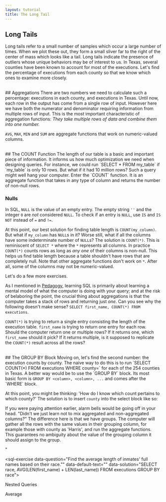 ```yaml
---
layout: tutorial
title: The Long Tail
---
```


<a name="long_tail"></a>
## Long Tails
Long tails refer to a small number of samples which occur a large number of times. When we plot these out, they form a small sliver far to the right of the center of mass which looks like a tail. Long tails indicate the presence of outliers whose unique behaviors may be of interest to us. In Texas, several counties have been known to account for most of the executions. Let's find the percentage of executions from each county so that we know which ones to examine more closely.

<br>
<a name="aggregations"></a>
## Aggregations
There are two numbers we need to calculate such a percentage: executions in each county, and executions in Texas. Until now, each row in the output has come from a single row of input. However here we have both the numerator and denominator requiring information from multiple rows of input. This is the most important characteristic of aggregation functions: <i>They take multiple rows of data and combine them into one number.</i>

`AVG`, `MAX`, `MIN` and `SUM` are aggregate functions that work on numeric-valued columns.

<sql-exercise
  data-question="Find the dates of the earliest and latest executions in the dataset."
  data-comment="Use the <code>MIN</code> and <code>MAX</code> functions."
  data-default-text="SELECT execution_date FROM executions"
  data-solution="SELECT MIN(execution_date), MAX(execution_date) FROM executions"></sql-exercise>

<br>
<a name="count"></a>
## The COUNT Function
The length of our table is a basic and important piece of information. It informs us how much optimization we need when designing queries. For instance, we could run `SELECT * FROM my_table` if `my_table` is only 10 rows. But what if it had 10 million rows? Such a query might well hang your computer. Enter the `COUNT` function. It is an aggregate function that takes in any type of column and returns the number of non-null rows.

<div class="sideNote">
  <h3>Nulls</h3>
  <p>In SQL, <code>NULL</code> is the value of an empty entry. The empty string <code>''</code> and the integer <code>0</code> are <i>not</i> considered <code>NULL</code>. To check if an entry is <code>NULL</code>, use <code>IS</code> and <code>IS NOT</code> instead of <code>=</code> and <code>!=</code>.</p>

  <sql-exercise
    data-question="Verify that 0 and the empty string are not considered NULL."
    data-comment="Recall that this is a compound clause. Both of the two <code>IS NOT NULL</code> clauses have to be true for the query to return <code>true</code>."
    data-default-text="SELECT 0 IS NOT NULL AND '' IS NOT NULL "
    data-solution="SELECT 0 IS NOT NULL AND '' IS NOT NULL "></sql-exercise>
</div>

At this point, our best solution for finding table length is `COUNT(my_column)`. But what if `my_column` has `NULL`s in it? Worse still, what if all the columns have some indeterminate number of `NULL`s? The solution is `COUNT(*)`. This is reminiscent of `SELECT *` where the `*` represents all columns. In practice `COUNT(*)` counts rows as long as *any one* of their columns is non-null. This helps us find table length because a table shouldn't have rows that are completely null. Note that other aggregate functions don't work on `*`. After all, some of the columns may not be numeric-valued.

<sql-exercise
  data-question="Find the total number of executions in the dataset."
  data-comment="This will give us the denominator of our percentage."
  data-default-text=""
  data-solution="SELECT COUNT(*) FROM executions"></sql-exercise>

Let's do a few more exercises.

<sql-exercise
  data-question="Find the number of inmates who have declined to give a last statement."
  data-comment="They have <code>NULL</code> entries in their last_statement column. For bonus points, do it without a <code>WHERE</code> block."
  data-default-text=""
  data-solution="SELECT COUNT(*) - COUNT(last_statement) FROM executions"></sql-exercise>

<sql-exercise
  data-question="Find the length of the longest last statement."
  data-comment="The <code>LEN</code> function returns the length of a string."
  data-default-text=""
  data-solution="SELECT MAX(LEN(last_statement)) FROM executions"></sql-exercise>

<sql-exercise
  data-question="Find the first and last_name of the the inmate with the longest last statement."
  data-comment="Aggregate functions aren't confined to the <code>SELECT</code> block. Here you may have to use them in the <code>WHERE</code> block."
  data-default-text=""
  data-solution="SELECT first_name, last_name FROM executions WHERE LEN(last_statement) = MAX(LEN(last_statement))"></sql-exercise>

As I mentioned in <a href="frontmatter.html#pedagogy">Pedagogy</a>, learning SQL is primarily about learning a mental model of what the computer is doing with your query; and at the risk of belaboring the point, the crucial thing about aggregations is that the computer takes a stack of rows and returning just *one*. Can you see why the following doesn't make sense? `SELECT first_name, COUNT(*) FROM executions`.

`COUNT(*)` is trying to return a single entry consisting the length of the execution table. `first_name` is trying to return one entry for each row. Should the computer return one or multiple rows? If it returns one, which `first_name` should it pick? If it returns multiple, is it supposed to replicate the `COUNT(*)` result across all the rows?

<sql-exercise
  data-question="See what happens when you run this strange query."
  data-comment="In practice, databases try to return something sensible even though you pass in rubbish. Different databases will handle this case differently so it's best not to write stuff like this in the first place."
  data-default-text="SELECT first_name, COUNT(*) FROM executions"
  data-solution="SELECT first_name, COUNT(*) FROM executions"></sql-exercise>

<br>
<a name="groupby"></a>
## The GROUP BY Block
Moving on, let's find the second number: the execution counts by county. The naive way to do this is to run `SELECT COUNT(*) FROM executions WHERE county=<county>` for each of the 254 counties in Texas. A better way would be to use the `GROUP BY` block. Its most basic form is <code class="codeblock">GROUP BY &lt;column&gt;, &lt;column&gt;, ...</code> and comes after the `WHERE` block.

<sql-exercise
  data-question="This query pulls the execution counts for each county."
  data-default-text="SELECT COUNT(*) FROM executions GROUP BY county"
  data-solution="SELECT COUNT(*) FROM executions GROUP BY county"></sql-exercise>

At this point, you might be thinking: 'How do I know which count pertains to which county?' The solution is to insert `county` into the select block like so:

<sql-exercise
  data-default-text="SELECT county, COUNT(*) FROM executions GROUP BY county"
  data-solution="SELECT county, COUNT(*) FROM executions GROUP BY county"></sql-exercise>

If you were paying attention earlier, alarm bells would be going off in your head. "Didn't we just learn not to mix aggregated and non-aggregated columns?" The difference here is that we have groups. The computer will gather all the rows with the same values in their grouping column, for example those with county as 'Harris', and run the aggregate functions. This guarantees no ambiguity about the value of the grouping column it should assign to the group.

<sql-quiz
  data-title="Mark the statements that are true:<br>The query <code>SELECT county, race, COUNT(*) FROM executions GROUP BY county, race</code> ...">
  <sql-quiz-option
    data-value="unique_combocc"
    data-statement="will return as many rows as there are unique combinations of counties and races."
    data-correct="true"></sql-quiz-option>
  <sql-quiz-option
    data-statement="will have a different value of county for every row it returns."
    data-value="one_col_diff">"</sql-quiz-option>
</sql-quiz>

<sql-exercise
  data-question="Find the average length of inmates' full names based on their race.""
  data-default-text=""
  data-solution="SELECT race, AVG(LEN(first_name) + LEN(last_name)) FROM executions GROUP BY race"></sql-exercise>


Nested Queries

Average 

